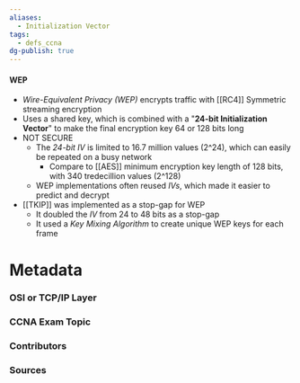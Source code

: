 ```yaml
---
aliases:
  - Initialization Vector
tags:
  - defs_ccna
dg-publish: true
---
```

#### WEP
- *Wire-Equivalent Privacy (WEP)* encrypts traffic with [[RC4]] Symmetric streaming encryption
- Uses a shared key, which is combined with a "**24-bit Initialization Vector**" to make the final encryption key 64 or 128 bits long
- NOT SECURE
	- The *24-bit IV* is limited to 16.7 million values (2^24), which can easily be repeated on a busy network
		- Compare to [[AES]] minimum encryption key length of 128 bits, with 340 tredecillion values (2^128)
	- WEP implementations often reused *IVs*, which made it easier to predict and decrypt
- [[TKIP]] was implemented as a stop-gap for WEP
	- It doubled the *IV* from 24 to 48 bits as a stop-gap
	- It used a *Key Mixing Algorithm* to create unique WEP keys for each frame







# Metadata
### OSI or TCP/IP Layer

### CCNA Exam Topic

### Contributors

### Sources
